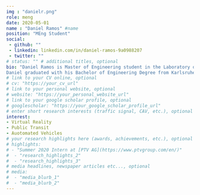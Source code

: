 ```yaml
---
img : "danielr.png"
role: meng
date: 2020-05-01
name : "Daniel Ramos" #name
position: "MEng Student" 
social: 
 - github: ""
 - linkedin: linkedin.com/in/daniel-ramos-9a0988207
 - twitter: ""
# status: "" # additional titles, optional
bio: "Daniel Ramos is Master of Engineering student in the Laboratory of Innovations in Transportation at Toronto Metropolitan University and Karlsruhe University of Applied Sciences supervised by Dr. Bilal Farooq. Daniel’s is part of the research team running an experiment investigating the interaction of pedestrians and autonomous vehicles using VR technology. The M.Eng. project focuses on data analysis based on the experiment’s outputs with python.
Daniel graduated with his Bachelor of Engineering Degree from Karlsruhe University of Applied Sciences in 2021 and began his M.Eng. in Civil Engineering at University of Applied Sciences and Toronto Metropolitan University in 2021."
# link to your CV online, optional
# cv: "https://your_cv_url" 
# link to your personal website, optional
# website: "https://your_personal_website_url" 
# link to your google scholar profile, optional
# googlescholar: "https://your_google_scholar_profile_url"
# enter short research interests (traffic signal, CAV, etc.), optional
interest: 
- Virtual Reality
- Public Transit
- Auotomated Vehicles
# your research highlights here (awards, achievements, etc.), optional
# highlights: 
# - "Summer 2020 Intern at [PTV AG](https://www.ptvgroup.com/en/)"
#  - "research_highlights_2"
#  - "research_highlights_3" 
# media headlines, newspaper articles etc..., optional
# media: 
#  - "media_blurb_1"
#  - "media_blurb_2" 
---
```

